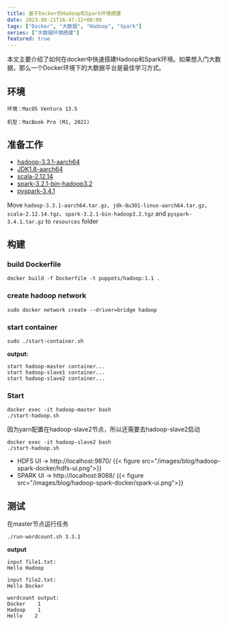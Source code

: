 ```yaml
---
title: 基于Docker的Hadoop和Spark环境搭建
date: 2023-08-21T16:47:12+08:00
tags: ["Docker", "大数据", "Hadoop", "Spark"]
series: ["大数据环境搭建"]
featured: true
---
```


本文主要介绍了如何在docker中快速搭建Hadoop和Spark环境。如果想入门大数据，那么一个Docker环境下的大数据平台是最佳学习方式。

<!--more-->

## 环境

`环境：MacOS Ventura 13.5`

`机型：MacBook Pro (M1, 2021)`

## 准备工作
- [hadoop-3.3.1-aarch64](https://dlcdn.apache.org/hadoop/common/hadoop-3.3.1/hadoop-3.3.1-aarch64.tar.gz)
- [JDK1.8-aarch64](https://gitee.com/Bric666/java/attach_files/803375/download/jdk-8u301-linux-aarch64.tar.gz)
- [scala-2.12.14](https://downloads.lightbend.com/scala/2.12.14/scala-2.12.14.tgz)
- [spark-3.2.1-bin-hadoop3.2](https://dlcdn.apache.org/spark/spark-3.2.1/spark-3.2.1-bin-hadoop3.2.tgz)
- [pyspark-3.4.1](https://files.pythonhosted.org/packages/0c/66/3cf748ba7cd7c6a4a46ffcc8d062f11ddc24b786c5b82936c857dc13b7bd/pyspark-3.4.1.tar.gz)

Move `hadoop-3.3.1-aarch64.tar.gz`、`jdk-8u301-linux-aarch64.tar.gz`、`scala-2.12.14.tgz`、`spark-3.2.1-bin-hadoop3.2.tgz` and `pyspark-3.4.1.tar.gz` to `resources` folder

## 构建

### build Dockerfile
```
docker build -f Dockerfile -t puppets/hadoop:1.1 .
```

### create hadoop network

```
sudo docker network create --driver=bridge hadoop
```

### start container

```
sudo ./start-container.sh
```

**output:**

```
start hadoop-master container...
start hadoop-slave1 container...
start hadoop-slave2 container...
```

### Start

```
docker exec -it hadoop-master bash
./start-hadoop.sh
```
因为yarn配置在hadoop-slave2节点，所以还需要去hadoop-slave2启动
```
docker exec -it hadoop-slave2 bash
./start-hadoop.sh
```

- HDFS UI -> http://localhost:9870/
  {{< figure src="/images/blog/hadoop-spark-docker/hdfs-ui.png">}}
- SPARK UI -> http://localhost:8088/
  {{< figure src="/images/blog/hadoop-spark-docker/spark-ui.png">}}

## 测试
在master节点运行任务
```
./run-wordcount.sh 3.3.1
```

**output**

```
input file1.txt:
Hello Hadoop

input file2.txt:
Hello Docker

wordcount output:
Docker    1
Hadoop    1
Hello    2
```

